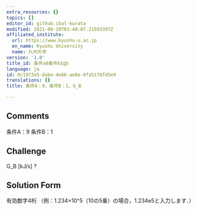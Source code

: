 ```yaml
---
extra_resources: {}
topics: []
editor_id: github.cbal-kurata
modified: 2021-09-29T03:48:07.21593397Z
affiliated_institute:
  url: https://www.kyushu-u.ac.jp
  en_name: Kyushu University
  name: 九州大学
version: '1.0'
title_id: 条件a9条件b1gb
language: ja
id: 0c1973a5-dabe-4e66-ae8e-0fa5176fd5e9
translations: {}
title: 条件A：9，条件B：1，G_B

---
```


## Comments
条件A：9
条件B：1

## Challenge
G_B [kJ/s] ?

## Solution Form
有効数字4桁
（例：1.234×10^5（10の5乗）の場合，1.234e5と入力します．）





